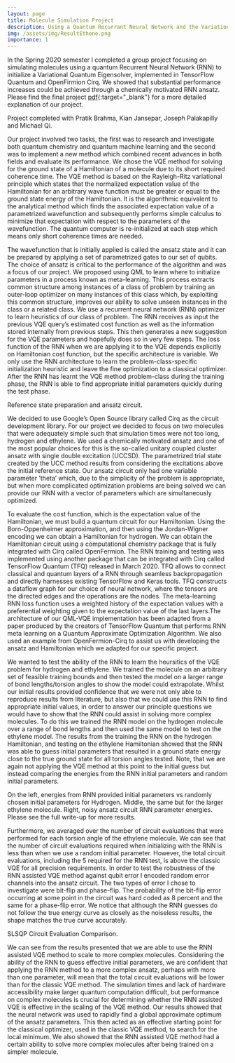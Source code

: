 ```yaml
---
layout: page
title: Molecule Simulation Project
description: Using a Quantum Recurrant Neural Network and the Variational Quantum Eigensolver.
img: /assets/img/ResultEthene.png
importance: 1
---
```


In the Spring 2020 semester I completed a group project focusing on simulating molecules using a quantum Recurrent Neural Network (RNN) to initialize a Variational Quantum Eigensolver, implemented in TensorFlow Quantum and OpenFirmion Cirq. We showed that substantial performance increases could be achieved through a chemically motivated RNN ansatz. Please find the final project [pdf](/assets/pdf/5_Kottering_paper.pdf){:target="\_blank"} for a more detailed explanation of our project.

Project completed with Pratik Brahma, Kian Jansepar, Joseph Palakapilly and Michael Qi.

Our project involved two tasks, the first was to research and investigate both quantum chemistry and quantum machine learning and the second was to implement a new method which combined recent advances in both fields and evaluate its performance. We chose the VQE method for solving for the ground state of a Hamiltonian of a molecule due to its short required coherence time. The VQE method is based on the Rayleigh-Ritz variational principle which states that the normalized expectation value of the Hamiltonian for an arbitrary wave function must be greater or equal to the ground state energy of the Hamiltonian. It is the algorithmic equivalent to the analytical method which finds the associated expectation value of a parametrized wavefunction and subsequently performs simple calculus to minimize that expectation with respect to the parameters of the wavefunction. The quantum computer is re-initialized at each step which means only short coherence times are needed.

The wavefunction that is initially applied is called the ansatz state and it can be prepared by applying a set of parametrized gates to our set of qubits. The choice of ansatz is critical to the performance of the algorithm and was a focus of our project. We proposed using QML to learn where to initialize parameters in a process known as meta-learning. This process extracts common structure among instances of a class of problem by training an outer-loop optimizer on many instances of this class which, by exploiting this common structure, improves our ability to solve unseen instances in the class or a related class. We use a recurrent neural network (RNN) optimizer to learn heuristics of our class of problem. The RNN receives as input the previous VQE query’s estimated cost function as well as the information stored internally from previous steps. This then generates a new suggestion for the VQE parameters and hopefully does so in very few steps. The loss function of the RNN when we are applying it to the VQE depends explicitly on Hamiltonian cost function, but the specific architecture is variable. We only use the RNN architecture to learn the problem-class-specific initialization heuristic and leave the fine optimization to a classical optimizer. After the RNN has learnt the VQE method problem-class during the training phase, the RNN is able to find appropriate initial parameters quickly during the test phase.

<div class="center">
    <div class="col-sm mt-3 mt-md-0">
        <img class="img-fluid rounded z-depth-1" src="{{ '/assets/img/circuit.jpg' | relative_url }}" alt="" title="Ansatz Circuit"/>
    </div>
</div>
<div class="caption">
    Reference state preparation and ansatz circuit.
</div>

We decided to use Google’s Open Source library called Cirq as the circuit development library. For our project we decided to focus on two molecules that were adequately simple such that simulation times were not too long, hydrogen and ethylene. We used a chemically motivated ansatz and one of the most popular choices for this is the so-called unitary coupled cluster ansatz with single double excitation (UCCSD). The parametrized trial state created by the UCC method results from considering the excitations above the initial reference state. Our ansatz circuit only had one variable parameter ’theta’ which, due to the simplicity of the problem is appropriate, but when more complicated optimization problems are being solved we can provide our RNN with a vector of parameters which are simultaneously optimized.

To evaluate the cost function, which is the expectation value of the Hamiltonian, we must build a quantum circuit for our Hamiltonian. Using the Born-Oppenheimer approximation, and then using the Jordan-Wigner encoding we can obtain a Hamiltonian for hydrogen. We can obtain the Hamiltonian circuit using a computational chemistry package that is fully integrated with Cirq called OpenFermion. The RNN training and testing was implemented using another package that can be integrated with Cirq called TensorFlow Quantum (TFQ) released in March 2020. TFQ allows to connect classical and quantum layers of a RNN through seamless backpropagation and directly harnesses existing TensorFlow and Keras tools. TFQ constructs a dataflow graph for our choice of neural network, where the tensors are the directed edges and the operations are the nodes. The meta-learning RNN loss function uses a weighted history of the expectation values with a preferential weighting given to the expectation value of the last layers.The architecture of our QML-VQE implementation has been adapted from a paper produced by the creators of TensorFlow Quantum that performs RNN meta learning on a Quantum Approximate Optimization Algorithm. We also used an example from OpenFermion-Cirq to assist us with developing the ansatz and Hamiltonian which we adapted for our specific project.

We wanted to test the ability of the RNN to learn the heursitics of the VQE problem for hydrogen and ethylene. We trained the molecule on an arbitrary set of feasible training bounds and then tested the model on a larger range of bond lengths/torsion angles to show the model could extrapolate. Whilst our initial results provided confidence that we were not only able to reproduce results from literature, but also that we could use this RNN to find appropriate initial values, in order to answer our principle questions we would have to show that the RNN could assist in solving more complex molecules. To do this we trained the RNN model on the hydrogen molecule over a range of bond lengths and then used the same model to test on the ethylene model. The results from the training the RNN on the hydrogen Hamiltonian, and testing on the ethylene Hamiltonian showed that the RNN was able to guess initial parameters that resulted in a ground state energy close to the true ground state for all torsion angles tested. Note, that we are again not applying the VQE method at this point to the initial guess but instead comparing the energies from the RNN initial parameters and random initial parameters.

<div class="row">
    <div class="col-sm mt-3 mt-md-0">
        <img class="img-fluid rounded z-depth-1" src="{{ '/assets/img/ResultHydrogen.png' | relative_url }}" alt="" title="example image"/>
    </div>
    <div class="col-sm mt-3 mt-md-0">
        <img class="img-fluid rounded z-depth-1" src="{{ '/assets/img/ResultEthene.png' | relative_url }}" alt="" title="example image"/>
    </div>
    <div class="col-sm mt-3 mt-md-0">
        <img class="img-fluid rounded z-depth-1" src="{{ '/assets/img/BothErrorResults.png' | relative_url }}" alt="" title="example image"/>
    </div>
</div>
<div class="caption">
    On the left, energies from RNN provided initial parameters vs randomly chosen initial parameters for Hydrogen. Middle, the same but for the larger ethylene molecule. Right, noisy ansatz circuit RNN parameter energies. Please see the full write-up for more results.
</div>

Furthermore, we averaged over the number of circuit evaluations that were performed for each torsion angle of the ethylene molecule. We can see that the number of circuit evaluations required when initializing with the RNN is less than when we use a random initial parameter. However, the total circuit evaluations, including the 5 required for the RNN test, is above the classic VQE for all precision requirements. In order to test the robustness of the RNN assisted VQE method against qubit error I encoded random error channels into the ansatz circuit. The two types of error I chose to investigate were bit-flip and phase-flip. The probability of the bit-flip error occurring at some point in the circuit was hard coded as 8 percent and the same for a phase-flip error. We notice that although the RNN guesses do not follow the true energy curve as closely as the noiseless results, the shape matches the true curve accurately.

<div class="center">
    <div class="col-sm mt-3 mt-md-0">
        <img class="img-fluid rounded z-depth-1" src="{{ '/assets/img/SLSQPResult.png' | relative_url }}" alt="" title="Ansatz Circuit"/>
    </div>
</div>
<div class="caption">
    SLSQP Circuit Evaluation Comparison.
</div>

We can see from the results presented that we are able to use the RNN assisted VQE method to scale to more complex molecules. Considering the ability of the RNN to guess effective initial parameters, we are confident that applying the RNN method to a more complex ansatz, perhaps with more than one parameter, will mean that the total circuit evaluations will be lower than for the classic VQE method. The simulation times and lack of hardware accessibility make larger quantum computation difficult, but performance on complex molecules is crucial for determining whether the RNN assisted VQE is effective in the scaling of the VQE method. Our results showed that the neural network was used to rapidly find a global approximate optimum of the ansatz parameters. This then acted as an effective starting point for the classical optimizer, used in the classic VQE method, to search for the local minimum. We also showed that the RNN assisted VQE method had a certain ability to solve more complex molecules after being trained on a simpler molecule.
